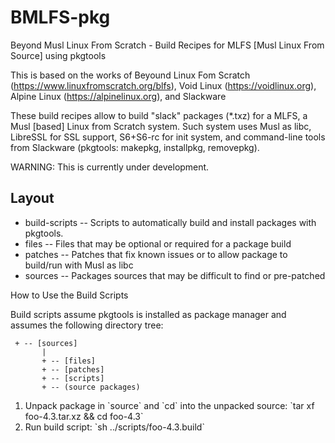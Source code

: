 # BMLFS-pkg
Beyond Musl Linux From Scratch - Build Recipes for  MLFS [Musl Linux From Source] using pkgtools

This is based on the works of Beyound Linux Fom Scratch (https://www.linuxfromscratch.org/blfs), Void Linux (https://voidlinux.org), Alpine Linux (https://alpinelinux.org), and Slackware

These build recipes allow to build "slack" packages (*.txz) for a MLFS, a Musl [based] Linux from Scratch system. Such system uses Musl as libc, LibreSSL for SSL support, S6+S6-rc for init system, and command-line tools from Slackware (pkgtools: makepkg, installpkg, removepkg).

WARNING: This is currently under development.

## Layout

<ul>
  <li> build-scripts -- Scripts to automatically build and install packages with pkgtools. </li>
  <li> files -- Files that may be optional or required for a package build </li>
  <li> patches -- Patches that fix known issues or to allow package to build/run with Musl as libc </li>
  <li> sources -- Packages sources that may be difficult to find or pre-patched </li>

</ul>

How to Use the Build Scripts

Build scripts assume pkgtools is installed as package manager and assumes the following directory tree:
```
 + -- [sources]
       |
       + -- [files]
       + -- [patches]
       + -- [scripts]
       + -- (source packages)
```
<ol>
	<li>Unpack package in `source` and `cd` into the unpacked source:
	`tar xf foo-4.3.tar.xz && cd foo-4.3` </li>
	<li>Run build script: `sh ../scripts/foo-4.3.build` </li>
</ol>
